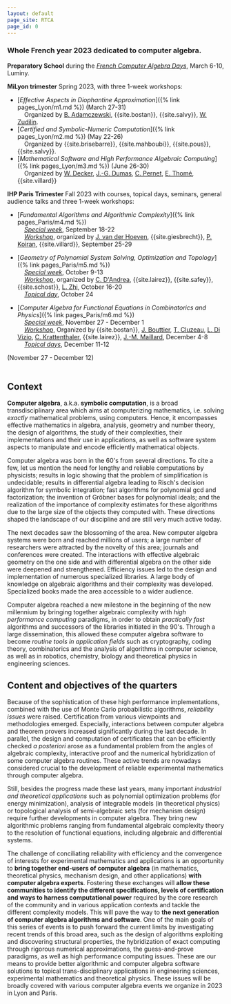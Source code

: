 ```yaml
---
layout: default
page_site: RTCA
page_id: 0
---
```



### Whole French year 2023 dedicated to computer algebra. 

**Preparatory School** during the [*French Computer Algebra Days*](https://sourcesup.renater.fr/www/orga-jncf), March 6-10, Luminy.


**MiLyon trimester** Spring 2023, with three 1-week workshops:
  * [*Effective Aspects in Diophantine Approximation*]({% link pages_Lyon/m1.md %}) (March 27-31)
    <br/>&nbsp;&nbsp;&nbsp; Organized by [B. Adamczewski](https://adamczewski.perso.math.cnrs.fr), {{site.bostan}}, {{site.salvy}}, [W. Zudilin](https://www.math.ru.nl/~wzudilin/).
  * [*Certified and Symbolic-Numeric Computation*]({% link pages_Lyon/m2.md %}) (May 22-26)<br/>&nbsp;&nbsp;&nbsp; Organized by {{site.brisebarre}}, {{site.mahboubi}}, {{site.pous}}, {{site.salvy}}.
  * [*Mathematical Software and High Performance Algebraic Computing*]({% link pages_Lyon/m3.md %}) (June 26-30)<br/>&nbsp;&nbsp;&nbsp; Organized by [W. Decker](https://www.mathematik.uni-kl.de/en/agag/people/head/prof-dr-wolfram-decker), [J.-G. Dumas](https://membres-ljk.imag.fr/Jean-Guillaume.Dumas/), [C. Pernet](https://membres-ljk.imag.fr/Clement.Pernet/), [E. Thomé](https://members.loria.fr/EThome/), {{site.villard}}

**IHP Paris Trimester** Fall 2023 with courses, topical days, seminars, general audience talks and three 1-week workshops:
  * [*Fundamental Algorithms and Algorithmic Complexity*]({% link pages_Paris/m4.md %}) 
  <br/>&nbsp;&nbsp;&nbsp; [*Special week*](pages_Paris/m4.md#special), September 18-22
  <br/>&nbsp;&nbsp;&nbsp; [*Workshop*](pages_Paris/m4.md#schedule), organized by [J. van der Hoeven](https://www.texmacs.org/joris/main/joris.html), {{site.giesbrecht}}, 
    [P. Koiran](http://perso.ens-lyon.fr/pascal.koiran),
    {{site.villard}}, September 25-29

  * [*Geometry of Polynomial System Solving, Optimization and Topology*]({% link pages_Paris/m5.md %}) 
<br/>&nbsp;&nbsp;&nbsp; [*Special week*](pages_Paris/m5.md), October 9-13
  <br/>&nbsp;&nbsp;&nbsp; [*Workshop*](pages_Paris/m5.md#workshop), organized by [C. D'Andrea](http://www.ub.edu/arcades/cdandrea.html), {{site.lairez}}, {{site.safey}}, {{site.schost}}, [L. Zhi](http://www.mmrc.iss.ac.cn/~lzhi/), October 16-20
<br/>&nbsp;&nbsp;&nbsp; [*Topical day*](pages_Paris/m5.md#topical), October 24

  * [*Computer Algebra for Functional Equations in Combinatorics and Physics*]({% link pages_Paris/m6.md %}) 
<br/>&nbsp;&nbsp;&nbsp; [*Special week*](pages_Paris/m6.md), November 27 - December 1
  <br/>&nbsp;&nbsp;&nbsp; [*Workshop*](pages_Paris/m6.md#workshop), Organized by {{site.bostan}}, 
    [J. Bouttier](https://www.ipht.fr/Pisp/jeremie.bouttier), [T. Cluzeau](https://www.unilim.fr/pages_perso/thomas.cluzeau/), [L. Di Vizio](https://divizio.joomla.com/), [C. Krattenthaler](https://www.mat.univie.ac.at/~kratt/), {{site.lairez}}, [J.-M. Maillard](https://www.lptmc.jussieu.fr/users/maillard), December 4-8
<br/>&nbsp;&nbsp;&nbsp; [*Topical days*](pages_Paris/m6.md#topical), December 11-12


  (November 27 - December 12)<br/>&nbsp;&nbsp;&nbsp; 

## Context ##

**Computer algebra**, a.k.a. **symbolic computation**, is a broad transdisciplinary area which aims at computerizing mathematics, i.e. solving *exactly* mathematical problems, using computers. Hence, it encompasses effective mathematics in algebra, analysis, geometry and number theory, the design of algorithms, the study of their complexities, their implementations and their use in applications, as well as software system aspects to manipulate and encode efficiently mathematical objects. 

Computer algebra was born in the 60's from several directions. To cite a few, let us mention 
the need for lengthy and reliable computations by physicists; results in logic showing that the problem of simplification is undecidable; results in differential algebra leading to Risch's decision algorithm for symbolic integration; fast algorithms for polynomial gcd and factorization; the invention of Gröbner bases for polynomial ideals; and the realization of the importance of complexity estimates for these algorithms due to the large size of the objects they  computed with. These directions shaped the landscape of our discipline and are still very much active today.

The next decades saw the blossoming of the area. New computer algebra systems were born and reached millions of users; a large number of researchers were attracted by the novelty of this area; journals and conferences were created. The interactions with effective algebraic geometry on the one side and with differential algebra on the other side were deepened and strengthened. Efficiency issues led to the design and implementation of numerous specialized libraries. A large body of knowledge on algebraic algorithms and their complexity was developed. Specialized books made the area accessible to a wider audience.

Computer algebra reached a new milestone in the beginning of the new millennium 
by bringing together algebraic complexity with *high performance computing* paradigms, 
in order to obtain *practically fast* algorithms and successors of the libraries initiated in the 90's.
Through a large dissemination, this allowed these 
computer algebra software to become *routine tools in application fields* such as  cryptography, coding 
theory, combinatorics and the analysis of algorithms in computer science, as well as in robotics, chemistry, 
biology and theoretical physics in engineering sciences.

## Content and objectives of the quarters

Because of the sophistication of these high performance implementations, combined with the use of 
Monte Carlo probabilistic algorithms,
*reliability issues* were raised. Certification from various viewpoints and methodologies 
emerged. Especially, 
interactions between computer algebra and theorem provers increased significantly during the last decade.
In parallel, the design and computation of certificates that can be efficiently checked *a posteriori*  arose as a fundamental 
problem from the angles of algebraic complexity, interactive proof and the numerical hybridization of some computer algebra routines.
These active trends are nowadays considered crucial to the development of reliable experimental mathematics through computer algebra.



Still, besides the progress made these last years, many important *industrial and
theoretical  applications* such as polynomial optimization problems (for energy
minimization), analysis of integrable models (in theoretical physics) or topological analysis of
semi-algebraic sets (for mechanism design) require further developments in computer
algebra. They bring new algorithmic problems ranging from fundamental algebraic
complexity theory to the resolution of functional equations,  including algebraic and differential systems.

The challenge of conciliating reliability with efficiency and the convergence of interests 
for experimental mathematics 
and applications is an opportunity to **bring together end-users of computer
algebra** (in mathematics, theoretical physics, mechanism design, and other applications)
**with computer algebra experts**. 
Fostering these exchanges will **allow these communities to identify
the different specifications, levels of certification and 
ways to harness
computational power** required by the core research of the community and in 
various application contexts and tackle the different complexity models. 
This will pave the way to **the next generation of computer algebra algorithms and software**. One of the main goals of this series of events is to push forward the current
limits by investigating recent trends of this
broad area, such as the design of algorithms exploiting and discovering structural 
properties, the hybridization of exact computing through rigorous numerical approximations, 
the guess-and-prove paradigms, as well as high performance computing issues. 
These are our means to provide better algorithmic and computer algebra software solutions to topical 
trans-disciplinary applications in engineering sciences, experimental mathematics and theoretical physics. 
These issues will be broadly covered with various computer algebra events we organize in 2023 in Lyon and Paris. 
